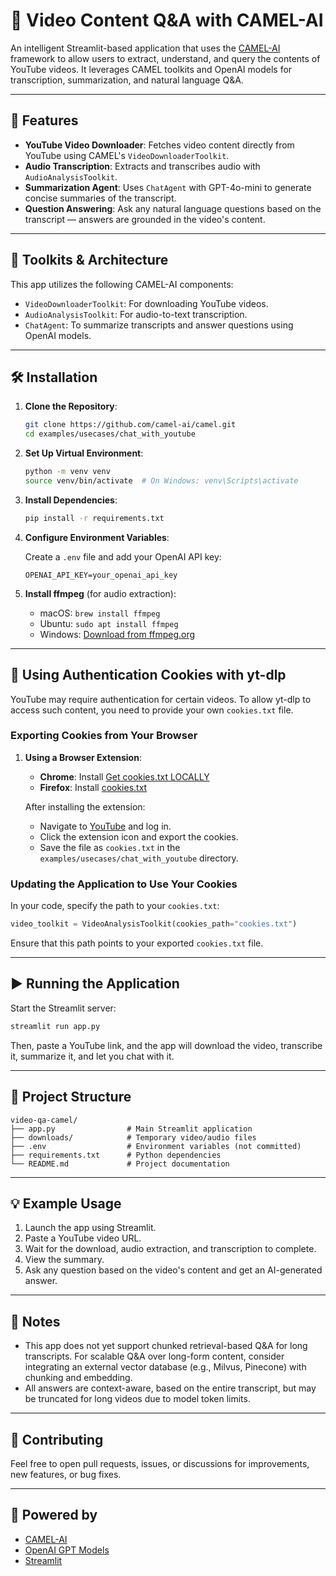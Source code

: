 # 🎥 Video Content Q&A with CAMEL-AI

An intelligent Streamlit-based application that uses the [CAMEL-AI](https://www.camel-ai.org/) framework to allow users to extract, understand, and query the contents of YouTube videos. It leverages CAMEL toolkits and OpenAI models for transcription, summarization, and natural language Q&A.

---

## 🚀 Features

- **YouTube Video Downloader**: Fetches video content directly from YouTube using CAMEL's `VideoDownloaderToolkit`.
- **Audio Transcription**: Extracts and transcribes audio with `AudioAnalysisToolkit`.
- **Summarization Agent**: Uses `ChatAgent` with GPT-4o-mini to generate concise summaries of the transcript.
- **Question Answering**: Ask any natural language questions based on the transcript — answers are grounded in the video's content.

---

## 🧰 Toolkits & Architecture

This app utilizes the following CAMEL-AI components:

- `VideoDownloaderToolkit`: For downloading YouTube videos.
- `AudioAnalysisToolkit`: For audio-to-text transcription.
- `ChatAgent`: To summarize transcripts and answer questions using OpenAI models.

---

## 🛠️ Installation

1. **Clone the Repository**:

   ```bash
   git clone https://github.com/camel-ai/camel.git
   cd examples/usecases/chat_with_youtube
   ```

2. **Set Up Virtual Environment**:

   ```bash
   python -m venv venv
   source venv/bin/activate  # On Windows: venv\Scripts\activate
   ```

3. **Install Dependencies**:

   ```bash
   pip install -r requirements.txt
   ```

4. **Configure Environment Variables**:

   Create a `.env` file and add your OpenAI API key:

   ```env
   OPENAI_API_KEY=your_openai_api_key
   ```

5. **Install ffmpeg** (for audio extraction):

   - macOS: `brew install ffmpeg`
   - Ubuntu: `sudo apt install ffmpeg`
   - Windows: [Download from ffmpeg.org](https://ffmpeg.org/download.html)

---
## 🍪 Using Authentication Cookies with yt-dlp

YouTube may require authentication for certain videos. To allow yt-dlp to access such content, you need to provide your own `cookies.txt` file.

### Exporting Cookies from Your Browser

1. **Using a Browser Extension**:

   - **Chrome**: Install [Get cookies.txt LOCALLY](https://chromewebstore.google.com/detail/get-cookiestxt-locally/cclelndahbckbenkjhflpdbgdldlbecc)
   - **Firefox**: Install [cookies.txt](https://addons.mozilla.org/en-US/firefox/addon/cookies-txt/)

   After installing the extension:

   - Navigate to [YouTube](https://www.youtube.com) and log in.
   - Click the extension icon and export the cookies.
   - Save the file as `cookies.txt` in the `examples/usecases/chat_with_youtube` directory.


### Updating the Application to Use Your Cookies

In your code, specify the path to your `cookies.txt`:

```python
video_toolkit = VideoAnalysisToolkit(cookies_path="cookies.txt")
```

Ensure that this path points to your exported `cookies.txt` file.

---

## ▶️ Running the Application

Start the Streamlit server:

```bash
streamlit run app.py
```

Then, paste a YouTube link, and the app will download the video, transcribe it, summarize it, and let you chat with it.

---

## 📂 Project Structure

```
video-qa-camel/
├── app.py                # Main Streamlit application
├── downloads/            # Temporary video/audio files
├── .env                  # Environment variables (not committed)
├── requirements.txt      # Python dependencies
└── README.md             # Project documentation
```

---

## 💡 Example Usage

1. Launch the app using Streamlit.
2. Paste a YouTube video URL.
3. Wait for the download, audio extraction, and transcription to complete.
4. View the summary.
5. Ask any question based on the video's content and get an AI-generated answer.

---

## 📌 Notes

- This app does not yet support chunked retrieval-based Q&A for long transcripts. For scalable Q&A over long-form content, consider integrating an external vector database (e.g., Milvus, Pinecone) with chunking and embedding.
- All answers are context-aware, based on the entire transcript, but may be truncated for long videos due to model token limits.


---

## 🤝 Contributing

Feel free to open pull requests, issues, or discussions for improvements, new features, or bug fixes.

---

## 🧠 Powered by

- [CAMEL-AI](https://github.com/camel-ai/camel)
- [OpenAI GPT Models](https://openai.com/)
- [Streamlit](https://streamlit.io/)
